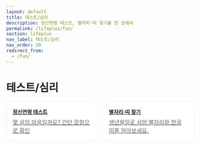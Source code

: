 ```yaml
---
layout: default
title: 테스트/심리
description: 정신연령 테스트, 별자리·띠 찾기를 한 곳에서
permalink: /lifeplus/fun/
section: lifeplus
nav_label: 테스트/심리
nav_order: 20
redirect_from:
  - /fun/
---
```


# 테스트/심리

<div class="grid-cards">
  <a class="card" href="/lifeplus/fun/mental-age/">
    <div class="title">정신연령 테스트</div>
    <div class="desc">몇 살의 마음일까요? 간단 문항으로 확인</div>
  </a>
  <a class="card" href="/lifeplus/fun/astro/">
    <div class="title">별자리·띠 찾기</div>
    <div class="desc">생년월일로 서양 별자리와 한국 띠를 알아보세요.</div>
  </a>
</div>

<style>
.grid-cards{display:grid;grid-template-columns:repeat(auto-fill,minmax(240px,1fr));gap:12px;margin-top:16px}
.card{border:1px solid #eee;border-radius:12px;padding:16px;background:#fff}
.title{font-weight:700;margin-bottom:6px}.desc{color:#666;font-size:.95rem}
</style>
